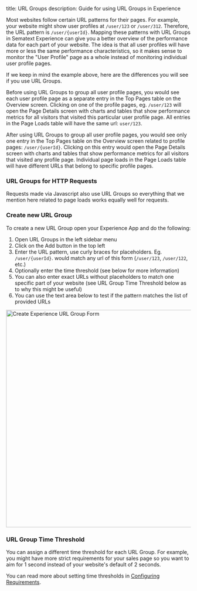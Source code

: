 title: URL Groups
description: Guide for using URL Groups in Experience

Most websites follow certain URL patterns for their pages. For example, your website might show user profiles at `/user/123` or `/user/312`. Therefore, the URL pattern is `/user/{userId}`. Mapping these patterns with URL Groups in Sematext Experience can give you a better overview of the performance data for each part of your website. The idea is that all user profiles will have more or less the same performance characteristics, so it makes sense to monitor the "User Profile" page as a whole instead of monitoring individual user profile pages.

If we keep in mind the example above, here are the differences you will see if you use URL Groups.

Before using URL Groups to group all user profile pages, you would see each user profile page as a separate entry in the Top Pages table on the Overview screen. Clicking on one of the profile pages, eg. `/user/123` will open the Page Details screen with charts and tables that show performance metrics for all visitors that visited this particular user profile page. All entries in the Page Loads table will have the same url: `user/123`.

After using URL Groups to group all user profile pages, you would see only one entry in the Top Pages table on the Overview screen related to profile pages: `/user/{userId}`. Clicking on this entry would open the Page Details screen with charts and tables that show performance metrics for all visitors that visited any profile page. Individual page loads in the Page Loads table will have different URLs that belong to specific profile pages.

### URL Groups for HTTP Requests

Requests made via Javascript also use URL Groups so everything that we mention here related to page loads works equally well for requests.

### Create new URL Group

To create a new URL Group open your Experience App and do the following:

1. Open URL Groups in the left sidebar menu
2. Click on the Add button in the top left
3. Enter the URL pattern, use curly braces for placeholders. Eg. `/user/{userId}`. would match any url of this form (`/user/123`, `/user/122`, etc.)
4. Optionally enter the time threshold (see below for more information)
5. You can also enter exact URLs without placeholders to match one specific part of your website (see URL Group Time Threshold below as to why this might be useful)
6. You can use the text area below to test if the pattern matches the list of provided URLs

<img
  class="content-modal-image"
  alt="Create Experience URL Group Form"
  src="/docs/images/experience/urlgroup-1.png"
  title="Create Experience URL Group Form"
  width=850
  height=594
/>

### URL Group Time Threshold

You can assign a different time threshold for each URL Group. For example, you might have more strict requirements for your sales page so you want to aim for 1 second instead of your website's default of 2 seconds.

You can read more about setting time thresholds in [Configuring Requirements](/docs/experience/configure-requirements).
